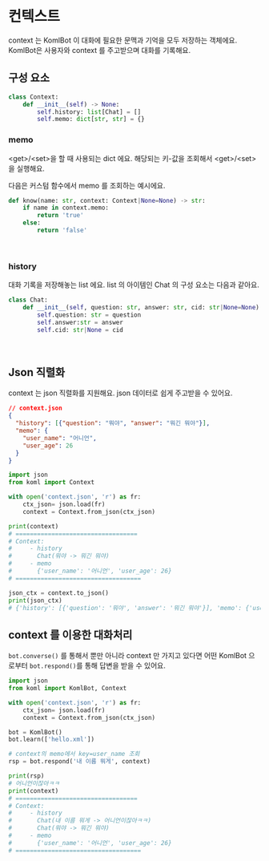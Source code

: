 # 컨텍스트 

context 는 KomlBot 이 대화에 필요한 문맥과 기억을 모두 저장하는 객체에요. KomlBot은 사용자와 context 를 주고받으며 대화를 기록해요.

## 구성 요소
```python
class Context:
    def __init__(self) -> None:
        self.history: list[Chat] = []
        self.memo: dict[str, str] = {}
```

### memo

\<get>/\<set>을 할 때 사용되는 dict 에요. 해당되는 키-값을 조회해서 \<get>/\<set>을 실행해요.


다음은 커스텀 함수에서 memo 를 조회하는 예시에요.
```python
def know(name: str, context: Context|None=None) -> str:
    if name in context.memo:
        return 'true'
    else:
        return 'false'
```

<br>

### history

대화 기록을 저장해놓는 list 에요. list 의 아이템인 Chat 의 구성 요소는 다음과 같아요.
```python
class Chat:
    def __init__(self, question: str, answer: str, cid: str|None=None) -> None:
        self.question: str = question
        self.answer:str = answer
        self.cid: str|None = cid
```
<br>

## Json 직렬화

context 는 json 직렬화를 지원해요. json 데이터로 쉽게 주고받을 수 있어요.


```json
// context.json
{
  "history": [{"question": "뭐야", "answer": "뭐긴 뭐야"}],
  "memo": {
    "user_name": "어니언",
    "user_age": 26 
  }
}
```

```python
import json
from koml import Context

with open('context.json', 'r') as fr:
    ctx_json= json.load(fr)
    context = Context.from_json(ctx_json)

print(context)
# ==================================
# Context:
#     - history
#       Chat(뭐야 -> 뭐긴 뭐야)
#     - memo
#       {'user_name': '어니언', 'user_age': 26}
# ===================================

json_ctx = context.to_json()
print(json_ctx)
# {'history': [{'question': '뭐야', 'answer': '뭐긴 뭐야'}], 'memo': {'user_name': '어니언', 'user_age': 26}}
```


## context 를 이용한 대화처리 
`bot.converse()` 를 통해서 뿐만 아니라 context 만 가지고 있다면 어떤 KomlBot 으로부터 `bot.respond()`를 통해 답변을 받을 수 있어요.

```python
import json
from koml import KomlBot, Context

with open('context.json', 'r') as fr:
    ctx_json= json.load(fr)
    context = Context.from_json(ctx_json)

bot = KomlBot()
bot.learn(['hello.xml'])

# context의 memo에서 key=user_name 조회
rsp = bot.respond('내 이름 뭐게', context)

print(rsp)
# 어니언이잖아ㅋㅋ 
print(context)
# ==================================
# Context:
#     - history
#       Chat(내 이름 뭐게 -> 어니언이잖아ㅋㅋ)
#       Chat(뭐야 -> 뭐긴 뭐야)
#     - memo
#       {'user_name': '어니언', 'user_age': 26}
# ===================================
```



